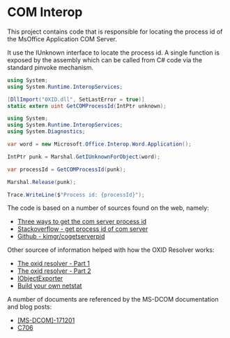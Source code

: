 # COM Interop

This project contains code that is responsible for locating the process id of the MsOffice Application COM Server.

It use the IUnknown interface to locate the process id. A single function is exposed by the assembly which can be called
from C# code via the standard pinvoke mechanism.

```csharp
using System;
using System.Runtime.InteropServices;

[DllImport("OXID.dll", SetLastError = true)]
static extern uint GetCOMProcessId(IntPtr unknown);
```

```csharp
using System;
using System.Runtime.InteropServices;
using System.Diagnostics;

var word = new Microsoft.Office.Interop.Word.Application();

IntPtr punk = Marshal.GetIUnknownForObject(word);

var processId = GetCOMProcessId(punk);

Marshal.Release(punk);

Trace.WriteLine($"Process id: {processId}");
```

The code is based on a number of sources found on the web, namely:

* [Three ways to get the com server process id](https://www.apriorit.com/dev-blog/724-windows-three-ways-to-get-com-server-process-id)
* [Stackoverflow - get process id of com server](https://stackoverflow.com/questions/5046433/get-process-id-of-com-server)
* [Github - kimgr/cogetserverpid](https://github.com/kimgr/cogetserverpid)

Other sourcee of information helped with how the OXID Resolver works:

* [The oxid resolver - Part 1](https://airbus-cyber-security.com/the-oxid-resolver-part-1-remote-enumeration-of-network-interfaces-without-any-authentication/)
* [The oxid resolver - Part 2](https://airbus-cyber-security.com/the-oxid-resolver-part-2-accessing-a-remote-object-inside-dcom/)
* [IObjectExporter](https://docs.microsoft.com/en-us/openspecs/windows_protocols/ms-dcom/49aef5a4-f0ad-4478-abb5-cb9446dc13c6)
* [Build your own netstat](https://timvw.be/2007/09/09/build-your-own-netstat.exe-with-c/)

A number of documents are referenced by the MS-DCOM documentation and blog posts:

* [[MS-DCOM]-171201](../[MS-DCOM]-171201.pdf)
* [C706](../c706.pdf)
